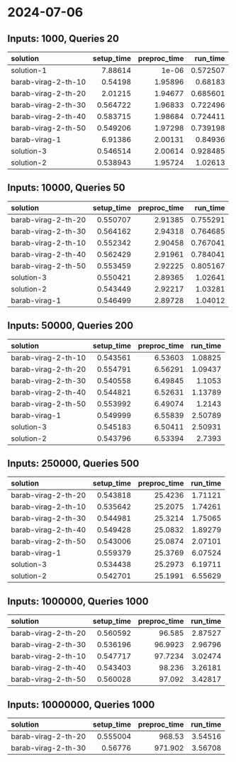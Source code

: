 # 2024-07-06

## Inputs: 1000, Queries 20

| solution            |   setup_time |   preproc_time |   run_time |
|:--------------------|-------------:|---------------:|-----------:|
| solution-1          |     7.88614  |        1e-06   |   0.572507 |
| barab-virag-2-th-10 |     0.54198  |        1.95896 |   0.68183  |
| barab-virag-2-th-20 |     2.01215  |        1.94677 |   0.685601 |
| barab-virag-2-th-30 |     0.564722 |        1.96833 |   0.722496 |
| barab-virag-2-th-40 |     0.583715 |        1.98684 |   0.724411 |
| barab-virag-2-th-50 |     0.549206 |        1.97298 |   0.739198 |
| barab-virag-1       |     6.91386  |        2.00131 |   0.84936  |
| solution-3          |     0.546514 |        2.00614 |   0.928485 |
| solution-2          |     0.538943 |        1.95724 |   1.02613  |

## Inputs: 10000, Queries 50

| solution            |   setup_time |   preproc_time |   run_time |
|:--------------------|-------------:|---------------:|-----------:|
| barab-virag-2-th-20 |     0.550707 |        2.91385 |   0.755291 |
| barab-virag-2-th-30 |     0.564162 |        2.94318 |   0.764685 |
| barab-virag-2-th-10 |     0.552342 |        2.90458 |   0.767041 |
| barab-virag-2-th-40 |     0.562429 |        2.91961 |   0.784041 |
| barab-virag-2-th-50 |     0.553459 |        2.92225 |   0.805167 |
| solution-3          |     0.550421 |        2.89365 |   1.02641  |
| solution-2          |     0.543449 |        2.92217 |   1.03281  |
| barab-virag-1       |     0.546499 |        2.89728 |   1.04012  |

## Inputs: 50000, Queries 200

| solution            |   setup_time |   preproc_time |   run_time |
|:--------------------|-------------:|---------------:|-----------:|
| barab-virag-2-th-10 |     0.543561 |        6.53603 |    1.08825 |
| barab-virag-2-th-20 |     0.554791 |        6.56291 |    1.09437 |
| barab-virag-2-th-30 |     0.540558 |        6.49845 |    1.1053  |
| barab-virag-2-th-40 |     0.544821 |        6.52631 |    1.13789 |
| barab-virag-2-th-50 |     0.553992 |        6.49074 |    1.2143  |
| barab-virag-1       |     0.549999 |        6.55839 |    2.50789 |
| solution-3          |     0.545183 |        6.50411 |    2.50931 |
| solution-2          |     0.543796 |        6.53394 |    2.7393  |

## Inputs: 250000, Queries 500

| solution            |   setup_time |   preproc_time |   run_time |
|:--------------------|-------------:|---------------:|-----------:|
| barab-virag-2-th-20 |     0.543818 |        25.4236 |    1.71121 |
| barab-virag-2-th-10 |     0.535642 |        25.2075 |    1.74261 |
| barab-virag-2-th-30 |     0.544981 |        25.3214 |    1.75065 |
| barab-virag-2-th-40 |     0.549428 |        25.0832 |    1.89279 |
| barab-virag-2-th-50 |     0.543006 |        25.0874 |    2.07101 |
| barab-virag-1       |     0.559379 |        25.3769 |    6.07524 |
| solution-3          |     0.534438 |        25.2973 |    6.19711 |
| solution-2          |     0.542701 |        25.1991 |    6.55629 |

## Inputs: 1000000, Queries 1000

| solution            |   setup_time |   preproc_time |   run_time |
|:--------------------|-------------:|---------------:|-----------:|
| barab-virag-2-th-20 |     0.560592 |        96.585  |    2.87527 |
| barab-virag-2-th-30 |     0.536196 |        96.9923 |    2.96796 |
| barab-virag-2-th-10 |     0.547717 |        97.7234 |    3.02474 |
| barab-virag-2-th-40 |     0.543403 |        98.236  |    3.26181 |
| barab-virag-2-th-50 |     0.560028 |        97.092  |    3.42817 |

## Inputs: 10000000, Queries 1000

| solution            |   setup_time |   preproc_time |   run_time |
|:--------------------|-------------:|---------------:|-----------:|
| barab-virag-2-th-20 |     0.555004 |        968.53  |    3.54516 |
| barab-virag-2-th-30 |     0.56776  |        971.902 |    3.56708 |